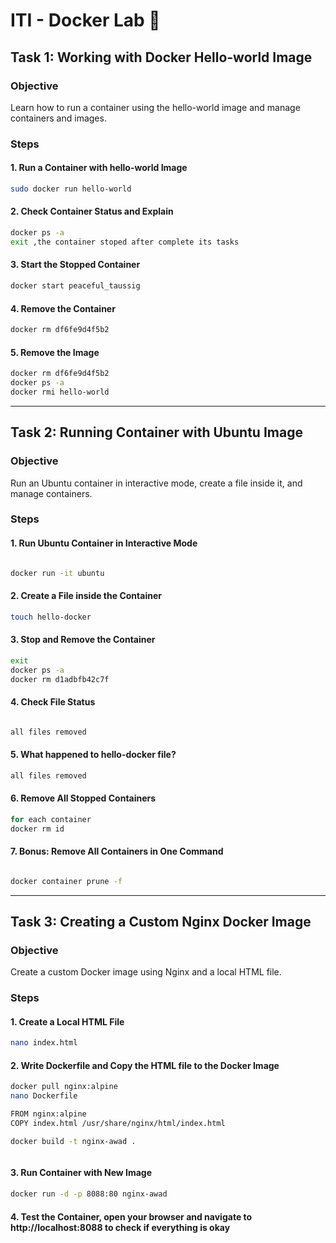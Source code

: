 # ITI - Docker Lab 🐋

## Task 1: Working with Docker Hello-world Image
### Objective
Learn how to run a container using the hello-world image and manage containers and images.

### Steps
#### 1. Run a Container with hello-world Image
```bash
sudo docker run hello-world

```
#### 2. Check Container Status and Explain
```bash
docker ps -a
exit ,the container stoped after complete its tasks

```
#### 3. Start the Stopped Container
```bash
docker start peaceful_taussig
```
#### 4. Remove the Container
```bash
docker rm df6fe9d4f5b2

```
#### 5. Remove the Image
```bash
docker rm df6fe9d4f5b2
docker ps -a
docker rmi hello-world

```
---

## Task 2: Running Container with Ubuntu Image
### Objective
Run an Ubuntu container in interactive mode, create a file inside it, and manage containers.

### Steps
#### 1. Run Ubuntu Container in Interactive Mode
```bash

docker run -it ubuntu
```
#### 2. Create a File inside the Container
```bash
touch hello-docker
```
#### 3. Stop and Remove the Container
```bash
exit
docker ps -a
docker rm d1adbfb42c7f
```
#### 4. Check File Status
```bash

all files removed 
```
#### 5. What happened to hello-docker file?
```bash
all files removed
```
#### 6. Remove All Stopped Containers
```bash
for each container 
docker rm id
```
#### 7. Bonus: Remove All Containers in One Command
```bash

docker container prune -f
```

---
## Task 3: Creating a Custom Nginx Docker Image
### Objective
Create a custom Docker image using Nginx and a local HTML file.

### Steps
#### 1. Create a Local HTML File
```bash
nano index.html
```
#### 2. Write Dockerfile and Copy the HTML file to the Docker Image
```bash
docker pull nginx:alpine
nano Dockerfile

FROM nginx:alpine
COPY index.html /usr/share/nginx/html/index.html

docker build -t nginx-awad .



```
#### 3. Run Container with New Image
```bash
docker run -d -p 8088:80 nginx-awad

```

#### 4. Test the Container, open your browser and navigate to http://localhost:8088 to check if everything is okay

```bash
```

